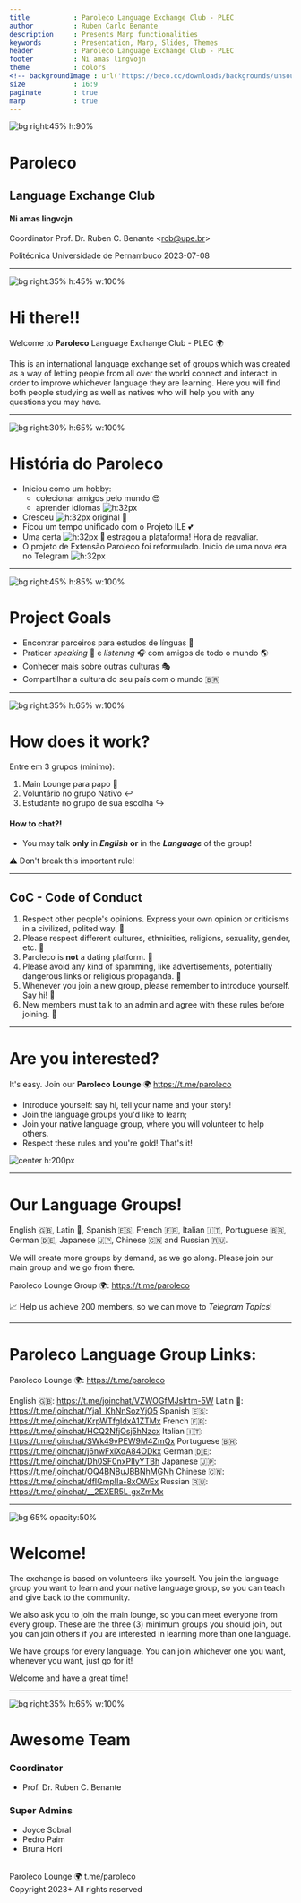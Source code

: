 ```yaml
---
title           : Paroleco Language Exchange Club - PLEC 
author          : Ruben Carlo Benante
description     : Presents Marp functionalities
keywords        : Presentation, Marp, Slides, Themes
header          : Paroleco Language Exchange Club - PLEC
footer          : Ni amas lingvojn
theme           : colors
<!-- backgroundImage : url('https://beco.cc/downloads/backgrounds/unsound-marp-background.jpg') -->
size            : 16:9
paginate        : true
marp            : true
---
```

<!-- _class: lead-invert-blue -->

![bg right:45% h:90%](img/20230706-logotipo-paroleco-transp.png)

# Paroleco
## Language Exchange Club 
#### Ni amas lingvojn

Coordinator
Prof. Dr. Ruben C. Benante <<rcb@upe.br>>

Politécnica Universidade de Pernambuco
2023-07-08

---
<!-- _class: invert-purple -->
![bg right:35% h:45% w:100%](img/grouphug.png)

# Hi there!!

Welcome to **Paroleco** Language Exchange Club - PLEC 🌍

This is an international language exchange set of groups which was created as a way of letting people from all over the world connect and interact in order to improve whichever language they are learning. Here you will find both people studying as well as natives who will help you with any questions you may have. 


---
<!-- _class: invert-orange -->
<!-- foter: Prof. Dr. Ruben Carlo Benante <<rcb@upe.br>> -->

![bg right:30% h:65% w:100%](img/pyramid.png)

# História do Paroleco

- Iniciou como um hobby: 
  - colecionar amigos pelo mundo :sunglasses:
  - aprender idiomas ![h:32px](img/20230706-logotipo-paroleco-transp.png)
- Cresceu ![h:32px](img/whatsapp.png) original :green_heart:
- Ficou um tempo unificado com o Projeto ILE :two_hearts:
- Uma certa ![h:32px](img/facebook.png) :shit: estragou a plataforma! Hora de reavaliar.
- O projeto de Extensão Paroleco foi reformulado. Início de uma nova era no Telegram ![h:32px](img/telegram.png)

---
<!-- _class: invert-red -->
![bg right:45% h:85% w:100%](img/working.png)

# Project Goals 

- Encontrar parceiros para estudos de línguas :blue_book:
- Praticar _speaking_ :microphone: e _listening_ :headphones: com amigos de todo o mundo :earth_americas:
- Conhecer mais sobre outras culturas :performing_arts:
- Compartilhar a cultura do seu país com o mundo :brazil:

---
<!-- _class: invert -->
![bg right:35% h:65% w:100%](img/homework.png)

# How does it work?

Entre em 3 grupos (mínimo):
1. Main Lounge para papo :speech_balloon:
1. Voluntário no grupo Nativo :leftwards_arrow_with_hook:
1. Estudante no grupo de sua escolha :arrow_right_hook:

#### How to chat?!

- You may talk **only** in **_English_** **or** in the **_Language_** of the group!

:warning: Don't break this important rule!

---
<!-- _class: invert-green -->
## CoC - Code of Conduct
1. Respect other people's opinions. Express your own opinion or criticisms in a civilized, polited way. :page_with_curl:
2. Please respect different cultures, ethnicities, religions, sexuality, gender, etc. :page_with_curl:
3. Paroleco is **not** a dating platform. :page_with_curl:
4. Please avoid any kind of spamming, like advertisements, potentially dangerous links or religious propaganda. :page_with_curl:
5. Whenever you join a new group, please remember to introduce yourself. Say hi! :page_with_curl:
7. New members must talk to an admin and agree with these rules before joining. :page_with_curl:
<!-- 6. Don't ask to add friends/family. Don't share chat links. :page_with_curl: -->

<!-- , nor send the chat links to others. -->
<!-- 7. Please don't send the links of the chats to others. --> 
<!-- They must ask an admin to join first and them the admin will send the welcome messages. Thank you. I hope you enjoy the club. -->

---
<!-- _class: invert-pink -->

# Are you interested? 

It's easy. Join our **Paroleco Lounge** 🌍 https://t.me/paroleco

- Introduce yourself: say hi, tell your name and your story!
- Join the language groups you'd like to learn;
- Join your native language group, where you will volunteer to help others.
- Respect these rules and you're gold! That's it! 

<style>
img[alt~="center"] {
  display: block;
  margin: 0 auto;
}
</style>
![center h:200px](img/joinus.png) 

---
<!-- _class: invert -->

# Our Language Groups!


English 🇬🇧, Latin 📜, Spanish 🇪🇸, French 🇫🇷, Italian 🇮🇹, Portuguese 🇧🇷, German 🇩🇪,  Japanese 🇯🇵, Chinese 🇨🇳 and Russian 🇷🇺.

We will create more groups by demand, as we go along.
Please join our main group and we go from there.

Paroleco Lounge Group 🌍: https://t.me/paroleco

:chart_with_upwards_trend: Help us achieve 200 members, so we can 
move to _Telegram Topics_!

---
<!-- _class: invert-blue -->

# Paroleco Language Group Links:

Paroleco Lounge 🌍: https://t.me/paroleco

English 🇬🇧: https://t.me/joinchat/VZWOGfMJsIrtm-5W
Latin 📜: https://t.me/joinchat/Yja1_KhNnSozYjQ5
Spanish 🇪🇸: https://t.me/joinchat/KrpWTfgldxA1ZTMx
French 🇫🇷: https://t.me/joinchat/HCQ2NfjOsj5hNzcx
Italian 🇮🇹: https://t.me/joinchat/SWk49vPEW9M4ZmQx
Portuguese 🇧🇷: https://t.me/joinchat/j6nwFxiXqA84ODkx
German 🇩🇪: https://t.me/joinchat/Dh0SF0nxPIIyYTBh
Japanese 🇯🇵: https://t.me/joinchat/OQ4BNBuJBBNhMGNh
Chinese 🇨🇳: https://t.me/joinchat/dfIGmpIIa-8xOWEx
Russian 🇷🇺: https://t.me/joinchat/__2EXER5L-gxZmMx

---
![bg 65% opacity:50%](img/gimmehug.png)

# Welcome!

The exchange is based on volunteers like yourself. You join the language group you want to learn and your native language group, so you can teach and give back to the community.

We also ask you to join the main lounge, so you can meet everyone from every group. These are the three (3) minimum groups you should join, but you can join others if you are interested in learning more than one language.

We have groups for every language. You can join whichever one you want, whenever you want, just go for it!

Welcome and have a great time!

---
<!-- _class: invert-green -->
![bg right:35% h:65% w:100%](img/mosaicoautores.png)

# Awesome Team
### Coordinator
- Prof. Dr. Ruben C. Benante 
<!-- <<rcb@beco.cc>> -->

### Super Admins
- Joyce Sobral <!-- <<joyce-sobral@hotmail.com> -->
- Pedro Paim <!-- <<edro.npm@gmail.com> -->
- Bruna Hori <!-- <<brunahori19@gmail.com> -->

<br/>
Paroleco Lounge 🌍 t.me/paroleco
<br/>
Copyright 2023+ All rights reserved 
<!-- by Ruben Carlo Benante -->

